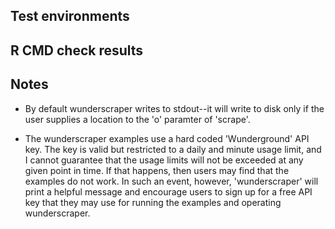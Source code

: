 ## Test environments

## R CMD check results

## Notes

* By default wunderscraper writes to stdout--it will write to disk only if the
user supplies a location to the 'o' paramter of 'scrape'.

* The wunderscraper examples use a hard coded 'Wunderground' API key.  The key
is valid but restricted to a daily and minute usage limit, and I cannot
guarantee that the usage limits will not be exceeded at any given point in time.
If that happens, then users may find that the examples do not work.  In such an
event, however, 'wunderscraper' will print a helpful message and encourage users
to sign up for a free API key that they may use for running the examples and
operating wunderscraper.
